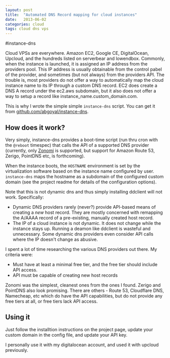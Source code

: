 ```yaml
---
layout: post
title:  "Automated DNS Record mapping for cloud instances"
date:   2013-06-02
categories: cloud
tags: cloud dns vps
---
```


#instance-dns

Cloud VPSs are everywhere. Amazon EC2, Google CE, DigitalOcean, Upcloud, and the hundreds listed on serverbear and lowendbox.
Commonly, when the instance is launched, it is assigned an IP address from the providers pool. This IP address is usually 
obtainable from the control pabel of the provider, and sometimes (but not always) from the providers API. The trouble is, 
most providers do not offer a way to automatically map the cloud instance name to its IP through a custom DNS record. EC2 does create 
a DNS A record under the ec2.aws subdomain, but it also does not offer a way to setup a record like instance_name.custom_domain.com. 

This is why I wrote the simple simple `instance-dns` script. You can get it from [github.com/abgoyal/instance-dns](//github.com/abgoyal/instance-dns).


## How does it work?

Very simply, instance-dns provides a boot-time script (run thru cron with the `@reboot` timespec) that calls the API of a supported DNS provider 
(currently, only [Zonomi](//www.zonomi.com) is supported, but support for Amazon Route 53, Zerigo, PointDNS etc, is forthcoming).

When the instance boots, the `HOSTNAME` environment is set by the virtualization software based on the instance name configured by user. `instance-dns` 
maps the hostname as a subdomain of the configured custom domain (see the project readme for details of the configuration options).

Note that this is not dynamic dns and thus simply installing ddclient will not work. Specifically:

- Dynamic DNS providers rarely (never?) provide API-based means of creating a _new_ host record. They are 
  mostly concerned with remapping the A/AAAA record of a pre-existing, manually created host record.
- The IP of a cloud instance is not dynamic. It does not change while the instance stays up. Running a deamon like ddclient is wasteful
  and unnecessary. Some dynamic dns providers even consider API calls where the IP doesn't change as abusive.

I spent a lot of time researching the various DNS providers out there. My criteria were:

- Must have at least a minimal free tier, and the free tier should include API access.
- API must be capable of creating new host records

Zonomi was the simplest, cleanest ones from the ones I found. Zerigo and PointDNS also look promising. There are others - Route 53, Cloudflare DNS, Namecheap, etc
which do have the API capabilities, but do not provide any free tiers at all, or free tiers lack API access.

## Using it

Just follow the installtion instructions on the project page, update your custom domain in the config file, and update your API key.

I personally use it with my digitalocean account, and used it with upcloud previously. 
